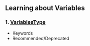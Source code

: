 ## Learning about Variables

### 1. [VariablesType](./type.ts)

-   Keywords
-   Recommended/Deprecated

